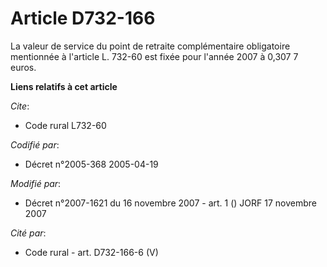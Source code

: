 # Article D732-166

La valeur de service du point de retraite complémentaire obligatoire mentionnée à l'article L. 732-60 est fixée pour l'année
2007 à 0,307 7 euros.

**Liens relatifs à cet article**

_Cite_:

  - Code rural L732-60

_Codifié par_:

  - Décret n°2005-368 2005-04-19

_Modifié par_:

  - Décret n°2007-1621 du 16 novembre 2007 - art. 1 () JORF 17 novembre 2007

_Cité par_:

  - Code rural - art. D732-166-6 (V)
